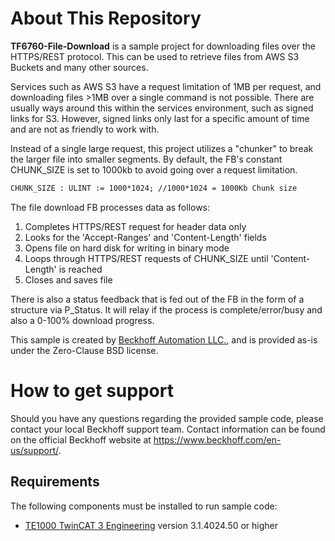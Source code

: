 # About This Repository

**TF6760-File-Download** is a sample project for downloading files over the HTTPS/REST protocol. This can be used to retrieve files from AWS S3 Buckets and many other sources.

Services such as AWS S3 have a request limitation of 1MB per request, and downloading files >1MB over a single command is not possible. There are usually ways around this within the services environment, such as signed links for S3. However, signed links only last for a specific amount of time and are not as friendly to work with.

Instead of a single large request, this project utilizes a "chunker" to break the larger file into smaller segments. By default, the FB's constant CHUNK_SIZE is set to 1000kb to avoid going over a request limitation.

```reStructuredText
CHUNK_SIZE : ULINT := 1000*1024; //1000*1024 = 1000Kb Chunk size
```

The file download FB processes data as follows:

1. Completes HTTPS/REST request for header data only
2. Looks for the 'Accept-Ranges' and 'Content-Length' fields
3. Opens file on hard disk for writing in binary mode
4. Loops through HTTPS/REST requests of CHUNK_SIZE until 'Content-Length' is reached
5. Closes and saves file

There is also a status feedback that is fed out of the FB in the form of a structure via P_Status. It will relay if the process is complete/error/busy and also a 0-100% download progress.



This sample is created by [Beckhoff Automation LLC.](https://www.beckhoff.com/en-us/), and is provided as-is under the Zero-Clause BSD license.



# How to get support

Should you have any questions regarding the provided sample code, please contact your local Beckhoff support team. Contact information can be found on the official Beckhoff website at https://www.beckhoff.com/en-us/support/.



## Requirements

The following components must be installed to run sample code:

- [TE1000 TwinCAT 3 Engineering](https://www.beckhoff.com/en-en/products/automation/twincat/te1xxx-twincat-3-engineering/te1000.html) version 3.1.4024.50 or higher
